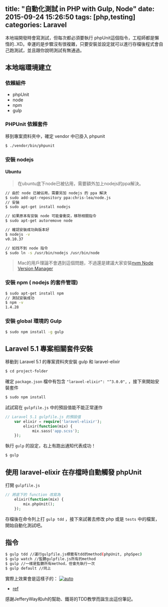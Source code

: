 title: "自動化測試 in PHP with Gulp, Node"
date: 2015-09-24 15:26:50
tags: [php,testing]
categories: Laravel
---
本地端開發時會寫測試，但每次都必須要執行 phpUnit這個指令，工程師都是懶惰的..XD。幸運的是步驟沒有很複雜，只要安裝並設定就可以進行存檔後程式會自己跑測試，並且跟你說明測試有無通過。

<!-- more -->

## 本地端環境建立

### 依賴組件
* phpUnit
* node
* npm
* gulp


### PHPUnit 依賴套件

移到專案資料夾中，確定 vendor 中已掛入 phpunit
``` bash
$ ./vendor/bin/phpunit
```

### 安裝 nodejs

#### Ubuntu
>在ubuntu底下node已被佔用，需要額外加上nodejs的ppa解決。

``` bash
// 由於 node 已被佔用，需要另加 nodejs 的 ppa 解決
$ sudo add-apt-repository ppa:chris-lea/node.js
// 安裝
$ sudo apt-get install nodejs

// 如果原本有安裝 node 可能會衝突，移除相關指令
$ sudo apt-get autoremove node

// 確認安裝成功與版本好
$ nodejs -v
v0.10.37

// 如找不到 node 指令
$ sudo ln -s /usr/bin/nodejs /usr/bin/node
```

>Mac的用戶理論不會遇到這個問題，不過還是建議大家安裝[nvm Node Version Manager](https://github.com/creationix/nvm)

### 安裝 npm ( nodejs 的套件管理)

``` bash
$ sudo apt-get install npm
// 測試安裝成功
$ npm -v
1.4.28
```

### 安裝 global 環境的 Gulp

``` bash
$ sudo npm install -g gulp
```


## Laravel 5.1 專案相關套件安裝
移動到 Laravel 5.1 的專案資料夾安裝 gulp 和 laravel-elixir

``` bash
$ cd project-folder
```
確定 `package.json` 檔中有包含 `"laravel-elixir": "^3.0.0",` ，接下來開始安裝套件
``` bash
$ sudo npm install
```
試試寫在 `gulpfile.js` 中的預設值能不能正常運作

``` php
// Laravel 5.1 gulpfile.js 的預設值
    var elixir = require('laravel-elixir');
        elixir(function(mix) {
            mix.sass('app.scss');
    });
```

執行 `gulp` 的設定，右上有跑出通知代表成功！
``` bash
$ gulp
```

## 使用 laravel-elixir 在存檔時自動觸發 phpUnit
打開 `gulpfile.js`

``` php
// 將底下的 function 改寫為
    elixir(function(mix) {
        mix.phpUnit();
    });
```
存檔後在命令列上打 `gulp tdd` ，接下來試著去修改 php 或是 `tests` 中的檔案，開始自動化測試吧。


## 指令
``` bash
$ gulp tdd //運行gulpfile.js標籤有tdd的method(phpUnit, phpSpec)
$ gulp watch //監聽gulpfile.js所有的method
$ gulp //一樣是監聽所有method，但會先執行一次
$ gulp default //同上
```

實際上效果會是這樣子的：
[![auto](http://i.imgur.com/8FQzUkb.png)](https://youtu.be/R4X4Y_OTvA8_)

* [ref](https://laracasts.com/lessons/how-to-trigger-tests-on-save)

感謝JefferyWay和uh的幫助、鐵哥的TDD教學而誕生出這份筆記。